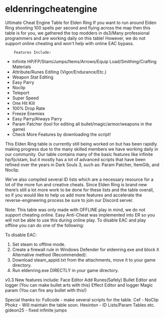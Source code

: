 # eldenringcheatengine
Ultimate Cheat Engine Table for Elden Ring
If you want to run around Elden Ring shooting 100 spells per second and flying across the map then this table is for you, we gathered the top modders in ds3/Many professional programmers and are working daily on this table! However, we do not support online cheating and won't help with online EAC bypass.


        Features Include:
* Infinite HP/FP/Stam/Jumps/Items/Arrows/Equip Load/Smithing/Crafting Materials
* Attribute/Runes Editing (Vigor/Endurance/Etc.)
* Weapon Stat Editing
* Easy Parry
* Noclip
* Teleport
* Super Speed
* One Hit Kill
* 100% Drop Rate
* Freeze Enemies
* Easy Parry/Always Parry
* Param Patcher (tool for editing all bullet/magic/armor/weapons in the game)
* Check More Features by downloading the script! 


This Elden Ring table is currently still being worked on but has been rapidly making progress due to the many skilled members we have working daily in our community. Our table contains many of the basic features like infinite hp/fp/stam, but it mostly has a lot of advanced scripts that have been refined over the years in Dark Souls 3, such as: Param Patcher, ItemGib, and Noclip. 


We’ve also compiled several ID lists which are a necessary resource for a lot of the more fun and creative cheats. Since Elden Ring is brand new there’s still a lot more work to be done for these lists and the table overall, so if you would like to help us add more features and accelerate the reverse-engineering process be sure to join our Discord server.


Note: This table was only made with OFFLINE play in mind, we do not support cheating online. Easy Anti-Cheat was implemented into ER so you will not be able to use this during online play. To disable EAC and play offline you can do one of the following:

To disable EAC:
1. Set steam to offline mode.
2. Create a firewall rule in Windows Defender for eldenring.exe and block it
Alternative method (Recommended):
1. Download steam_appid.txt from the attachments, move it to your game directory.
2. Run eldenring.exe DIRECTLY in your game directory.

v0.3 New features include:
Face Editor
Add Runes(Safely)
Bullet Editor and logger (You can make bullet arts with this)
Effect Editor and logger
Magic param (You can fire any bullet with this!)

Special thanks to:
Fullcode - make several scripts for the table. 
Cef - NoClip
Phokz - Will maintain the table soon.
Hexinton - ID Lists/Param Tables etc.
gideon25 - fixed infinite jumps
